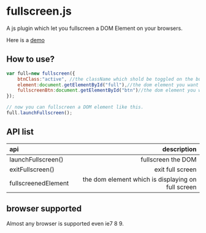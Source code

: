 # fullscreen.js
A js plugin which let you fullscreen a DOM Element on your browsers.

Here is a [demo](http://luoyeshu.com/demo/fullscreen/)

##  How to use?
```javascript
var full=new fullscreen({
	btnClass:"active", //the className which shold be toggled on the button after you click to fullscreen some DOM or not;
	element:document.getElementById("full"),//the dom element you want to view on fullscreen
	fullscreenBtn:document.getElementById("btn")//the dom element you will click to do this
});

// now you can fullscreen a DOM element like this.
full.launchFullscreen();
```

## API list
| api                 |    description                   |
| :------------------ | --------------------------------:|
| launchFullscreen()  |           fullscreen the DOM     |
| exitFullscreen()    |           exit full screen       |
| fullscreenedElement |           the dom element which is displaying on full screen |

## browser supported
Almost any browser is supported even ie7 8 9.
